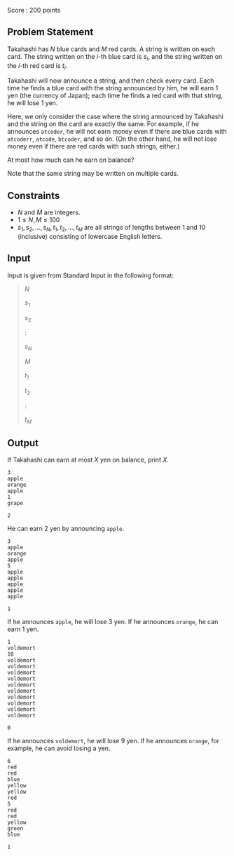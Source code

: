 Score : $200$ points

## Problem Statement

Takahashi has $N$ blue cards and $M$ red cards.
A string is written on each card. The string written on the $i$-th blue card is $s_i$, and the string written on the $i$-th red card is $t_i$.

Takahashi will now announce a string, and then check every card. Each time he finds a blue card with the string announced by him, he will earn $1$ yen (the currency of Japan); each time he finds a red card with that string, he will lose $1$ yen.

Here, we only consider the case where the string announced by Takahashi and the string on the card are exactly the same. For example, if he announces `atcoder`, he will not earn money even if there are blue cards with `atcoderr`, `atcode`, `btcoder`, and so on. (On the other hand, he will not lose money even if there are red cards with such strings, either.)

At most how much can he earn on balance?

Note that the same string may be written on multiple cards.

## Constraints

- $N$ and $M$ are integers.
- $1 \leq N, M \leq 100$
- $s_1, s_2, ..., s_N, t_1, t_2, ..., t_M$ are all strings of lengths between $1$ and $10$ (inclusive) consisting of lowercase English letters.

## Input

Input is given from Standard Input in the following format:

> $N$
> 
> $s_1$
> 
> $s_2$
> 
> $:$
> 
> $s_N$
> 
> $M$
> 
> $t_1$
> 
> $t_2$
> 
> $:$
> 
> $t_M$

## Output

If Takahashi can earn at most $X$ yen on balance, print $X$.

```input1
3
apple
orange
apple
1
grape
```

```output1
2
```

He can earn $2$ yen by announcing `apple`.

```input2
3
apple
orange
apple
5
apple
apple
apple
apple
apple
```

```output2
1
```

If he announces `apple`, he will lose $3$ yen. If he announces `orange`, he can earn $1$ yen.

```input3
1
voldemort
10
voldemort
voldemort
voldemort
voldemort
voldemort
voldemort
voldemort
voldemort
voldemort
voldemort
```

```output3
0
```

If he announces `voldemort`, he will lose $9$ yen. If he announces `orange`, for example, he can avoid losing a yen.

```input4
6
red
red
blue
yellow
yellow
red
5
red
red
yellow
green
blue
```

```output4
1
```